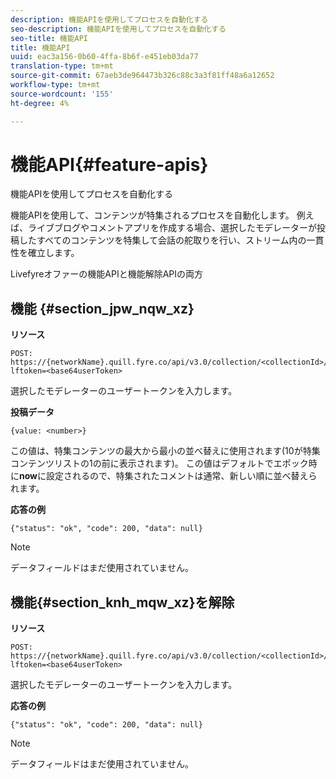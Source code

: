 ```yaml
---
description: 機能APIを使用してプロセスを自動化する
seo-description: 機能APIを使用してプロセスを自動化する
seo-title: 機能API
title: 機能API
uuid: eac3a156-0b60-4ffa-8b6f-e451eb03da77
translation-type: tm+mt
source-git-commit: 67aeb3de964473b326c88c3a3f81ff48a6a12652
workflow-type: tm+mt
source-wordcount: '155'
ht-degree: 4%

---
```



# 機能API{#feature-apis}

機能APIを使用してプロセスを自動化する

機能APIを使用して、コンテンツが特集されるプロセスを自動化します。 例えば、ライブブログやコメントアプリを作成する場合、選択したモデレーターが投稿したすべてのコンテンツを特集して会話の舵取りを行い、ストリーム内の一貫性を確立します。

Livefyreオファーの機能APIと機能解除APIの両方

## 機能 {#section_jpw_nqw_xz}

**リソース**

```
POST: https://{networkName}.quill.fyre.co/api/v3.0/collection/<collectionId>/feature/<commentId>/?lftoken=<base64userToken>
```

&#x200B;選択したモデレーターのユーザートークンを入力します。

**投稿データ**

```
{value: <number>} 
```

この値は、特集コンテンツの最大から最小の並べ替えに使用されます(10が特集コンテンツリストの1の前に表示されます)。 この値はデフォルトでエポック時に&#x200B;**now**&#x200B;に設定されるので、特集されたコメントは通常、新しい順に並べ替えられます。

**応答の例**

```
{"status": "ok", "code": 200, "data": null} 
```

>[!NOTE]
>
>データフィールドはまだ使用されていません。

## 機能{#section_knh_mqw_xz}を解除

**リソース**

```
POST: https://{networkName}.quill.fyre.co/api/v3.0/collection/<collectionId>/unfeature/<commentId>/?lftoken=<base64userToken>
```

選択したモデレーターのユーザートークンを入力します。

**応答の例**

```
{"status": "ok", "code": 200, "data": null} 
```

>[!NOTE]
>
>データフィールドはまだ使用されていません。

